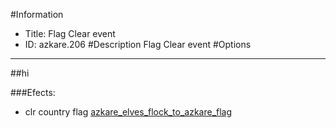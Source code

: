#Information
 - Title: Flag Clear event
 - ID: azkare.206
#Description
Flag Clear event
#Options

___
##hi

###Efects:<ul><li>clr country flag [azkare_elves_flock_to_azkare_flag](../flags/azkare_elves_flock_to_azkare_flag.md)</li></ul>
